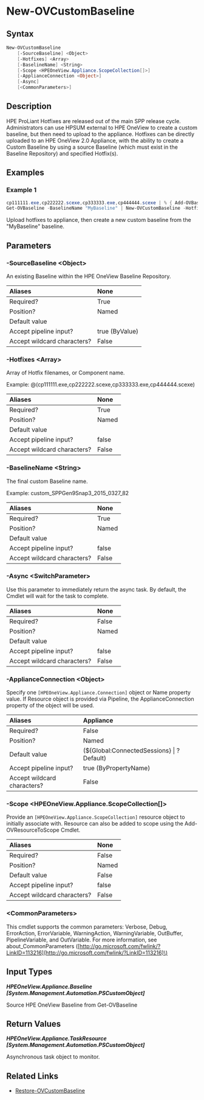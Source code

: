 ﻿---
description: Create Custom Baseline from Hotfixes and Source Baseline.
---

# New-OVCustomBaseline

## Syntax

```powershell
New-OVCustomBaseline
    [-SourceBaseline] <Object>
    [-Hotfixes] <Array>
    [-BaselineName] <String>
    [-Scope <HPEOneView.Appliance.ScopeCollection[]>]
    [-ApplianceConnection <Object>]
    [-Async]
    [<CommonParameters>]
```

## Description

HPE ProLiant Hotfixes are released out of the main SPP release cycle.  Administrators can use HPSUM external to HPE OneView to create a custom baseline, but then need to upload to the appliance.  Hotfixes can be directly uploaded to an HPE OneView 2.0 Appliance, with the ability to create a Custom Baseline by using a source Baseline (which must exist in the Baseline Repository) and specified Hotfix(s).

## Examples

###  Example 1 

```powershell
cp111111.exe,cp222222.scexe,cp333333.exe,cp444444.scexe | % { Add-OVBaseline $_ }
Get-OVBaseline -BaselineName "MyBaseline" | New-OVCustomBaseline -Hotfixes cp111111.exe,cp222222.scexe,cp333333.exe,cp444444.scexe -BaselineName "MyNewBaseline_20160222"
```

Upload hotfixes to appliance, then create a new custom baseline from the "MyBaseline" baseline.

## Parameters

### -SourceBaseline &lt;Object&gt;

An existing Baseline within the HPE OneView Baseline Repository.

| Aliases | None |
| :--- | :--- |
| Required? | True |
| Position? | Named |
| Default value |  |
| Accept pipeline input? | true (ByValue) |
| Accept wildcard characters? | False |

### -Hotfixes &lt;Array&gt;

Array of Hotfix filenames, or Component name.  
    
Example: @(cp111111.exe,cp222222.scexe,cp333333.exe,cp444444.scexe)

| Aliases | None |
| :--- | :--- |
| Required? | True |
| Position? | Named |
| Default value |  |
| Accept pipeline input? | false |
| Accept wildcard characters? | False |

### -BaselineName &lt;String&gt;

The final custom Baseline name.

Example: custom_SPPGen9Snap3_2015_0327_82

| Aliases | None |
| :--- | :--- |
| Required? | True |
| Position? | Named |
| Default value |  |
| Accept pipeline input? | false |
| Accept wildcard characters? | False |

### -Async &lt;SwitchParameter&gt;

Use this parameter to immediately return the async task.  By default, the Cmdlet will wait for the task to complete.

| Aliases | None |
| :--- | :--- |
| Required? | False |
| Position? | Named |
| Default value |  |
| Accept pipeline input? | false |
| Accept wildcard characters? | False |

### -ApplianceConnection &lt;Object&gt;

Specify one `[HPEOneView.Appliance.Connection]` object or Name property value. If Resource object is provided via Pipeline, the ApplianceConnection property of the object will be used.

| Aliases | Appliance |
| :--- | :--- |
| Required? | False |
| Position? | Named |
| Default value | (${Global:ConnectedSessions} &vert; ? Default) |
| Accept pipeline input? | true (ByPropertyName) |
| Accept wildcard characters? | False |

### -Scope &lt;HPEOneView.Appliance.ScopeCollection[]&gt;

Provide an `[HPEOneView.Appliance.ScopeCollection]` resource object to initially associate with.  Resource can also be added to scope using the Add-OVResourceToScope Cmdlet.

| Aliases | None |
| :--- | :--- |
| Required? | False |
| Position? | Named |
| Default value | False |
| Accept pipeline input? | false |
| Accept wildcard characters? | False |

### &lt;CommonParameters&gt;

This cmdlet supports the common parameters: Verbose, Debug, ErrorAction, ErrorVariable, WarningAction, WarningVariable, OutBuffer, PipelineVariable, and OutVariable. For more information, see about\_CommonParameters \([http://go.microsoft.com/fwlink/?LinkID=113216](http://go.microsoft.com/fwlink/?LinkID=113216)\)

## Input Types

_**HPEOneView.Appliance.Baseline [System.Management.Automation.PSCustomObject]**_

Source HPE OneView Baseline from Get-OVBaseline

## Return Values

_**HPEOneView.Appliance.TaskResource [System.Management.Automation.PSCustomObject]**_

Asynchronous task object to monitor.

## Related Links

* [Restore-OVCustomBaseline](restore-ovcustombaseline.md)
